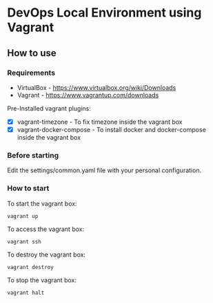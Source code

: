 # DevOps Local Environment using Vagrant
## How to use

### Requirements
* VirtualBox - https://www.virtualbox.org/wiki/Downloads
* Vagrant - https://www.vagrantup.com/downloads

Pre-Installed vagrant plugins:
 - [x] vagrant-timezone - To fix timezone inside the vagrant box
 - [x] vagrant-docker-compose - To install docker and docker-compose inside the vagrant box

### Before starting

Edit the settings/common.yaml file with your personal configuration.

### How to start

To start the vagrant box:

`vagrant up`

To access the vagrant box:

`vagrant ssh`

To destroy the vagrant box:

`vagrant destroy`

To stop the vagrant box:

`vagrant halt`
